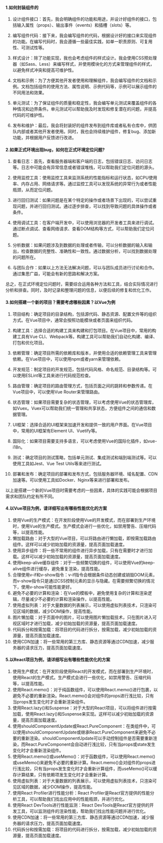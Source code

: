 #### 1.如何封装组件的

1. 设计组件接口：首先，我会明确组件的功能和用途，并设计好组件的接口，包括输入属性（props）、输出事件（events）和插槽（slots）等。

2. 编写组件代码：接下来，我会编写组件的代码，根据设计好的接口来实现组件的功能。在编写代码时，我会遵循一些最佳实践，如单一职责原则、可复用性、可测试性等。

3. 样式设计：除了功能实现，我也会考虑组件的样式设计。我会使用CSS预处理器（如Sass、Less）来编写样式，并使用模块化的方式来管理组件的样式，以避免样式冲突和提高可维护性。

4. 文档和示例：为了方便其他开发者使用和理解组件，我会编写组件的文档和示例。文档包括组件的使用方法、属性说明、示例代码等，示例可以展示组件的不同用法和效果。

5. 单元测试：为了保证组件的质量和稳定性，我会编写单元测试来覆盖组件的各种情况和边界条件。单元测试可以帮助我及时发现和修复潜在的问题，并提高代码的可维护性。

6. 发布和维护：最后，我会将封装好的组件发布到组件库或者私有仓库中，供团队内部或者其他开发者使用。同时，我也会持续维护组件，修复bug、添加新功能，并根据用户反馈进行改进。


#### 2.如果正式环境出现bug，如何在正式环境定位问题?

1. 查看日志：首先，查看服务器端和客户端的日志，包括错误日志、访问日志等。日志中可能会有异常信息或者错误堆栈，可以帮助我们定位问题的源头。

2. 
   使用监控工具：使用监控工具来监测系统的性能指标和运行状态，如CPU使用率、内存占用、网络请求等。通过监控工具可以发现系统的异常行为或者性能瓶颈，从而定位问题。

3. 进行回归测试：如果问题是在某个特定的操作或者场景下出现的，可以尝试重现问题，并进行回归测试。通过逐步排查，可以找到导致问题的具体操作或者条件。

4. 使用调试工具：在客户端开发中，可以使用浏览器的开发者工具来进行调试。通过断点调试、查看网络请求、查看DOM结构等方式，可以帮助我们定位问题。

5. 分析数据：如果问题涉及到数据的处理或者传输，可以分析数据的输入和输出，检查数据的完整性、准确性和一致性。通过数据分析，可以找到数据处理的问题所在。

6. 与团队合作：如果以上方法无法解决问题，可以与团队成员进行讨论和合作。通过集思广益，可能会有新的思路和解决方案。


总之，在正式环境定位问题时，需要综合运用各种方法和工具，结合实际情况进行分析和排查。同时，及时记录和整理问题的信息，以便后续的修复和优化工作。

#### 3.如何搭建一个新的项目？需要考虑哪些因素？以Vue为例

1. 项目结构：确定项目的目录结构，包括源代码、静态资源、配置文件等的组织方式。在Vue项目中，通常会按照功能模块或者页面来组织代码。

2. 构建工具：选择合适的构建工具来构建和打包项目。在Vue项目中，常用的构建工具有Vue CLI、Webpack等。构建工具可以帮助我们自动化构建、编译、打包和优化项目。

3. 依赖管理：确定项目所需的依赖库和版本，并使用合适的依赖管理工具来管理依赖。在Vue项目中，可以使用npm或者yarn来管理依赖。

4. 开发规范：制定项目的开发规范，包括代码风格、命名规范、目录结构等。可以使用ESLint等工具来进行代码规范检查。

5. 路由管理：确定项目的路由管理方式，包括页面之间的跳转和参数传递。在Vue项目中，可以使用Vue Router来管理路由。

6. 状态管理：如果项目需要复杂的状态管理，可以考虑使用Vue的状态管理库，如Vuex。Vuex可以帮助我们统一管理和共享状态，方便组件之间的通信和数据管理。

7. UI框架：选择合适的UI框架来加速开发和提供一致的用户界面。在Vue项目中，常用的UI框架有Element UI、Vuetify等。

8. 国际化：如果项目需要支持多语言，可以考虑使用Vue的国际化插件，如vue-i18n。

9. 测试：确定项目的测试策略，包括单元测试、集成测试和端到端测试等。可以使用工具如Jest、Vue Test Utils等来进行测试。

10. 部署和发布：确定项目的部署和发布方式，包括服务器环境、域名配置、CDN加速等。可以使用工具如Docker、Nginx等来进行部署和发布。


以上是搭建一个新的Vue项目时需要考虑的一些因素，具体的实践可能会根据项目需求和团队约定有所不同。

#### 4.以Vue项目为例，请详细写出有哪些性能优化的方案

1. 使用Vue的生产模式：在开发阶段使用Vue的开发模式，而在部署到生产环境时，使用Vue的生产模式。生产模式会进行一些优化，如禁用警告、压缩代码等，以提高性能。
2. 懒加载路由：对于大型的Vue项目，可以将路由进行懒加载，即按需加载路由组件。这样可以减少初始加载的资源量，提高页面加载速度。
3. 使用异步组件：将一些不常用的组件进行异步加载，只有在需要时才进行加载。这样可以减少初始加载的资源量，提高页面加载速度。
4. 使用keep-alive缓存组件：对于一些频繁切换的组件，可以使用Vue的keep-alive组件进行缓存，避免重复渲染，提高性能。
5. 合理使用v-if和v-show指令：v-if指令会根据条件动态创建或销毁DOM元素，而v-show指令只是通过CSS控制元素的显示与隐藏。在需要频繁切换的情况下，使用v-show可能性能更好。
6. 避免不必要的计算和渲染：在Vue的模板中，避免使用复杂的计算和渲染逻辑，尽量减少不必要的计算和渲染操作，以提高性能。
7. 使用虚拟列表：对于大量数据的列表展示，可以使用虚拟列表技术，只渲染可见区域的数据，减少DOM操作，提高性能。
8. 图片懒加载：对于页面中的图片，可以使用图片懒加载技术，只在图片进入可视区域时才进行加载，减少初始加载的资源量，提高页面加载速度。
9. 代码拆分和按需加载：将项目的代码进行拆分，按需加载，减少初始加载的资源量，提高页面加载速度。
10. 使用CDN加速：将一些常用的第三方库、静态资源等通过CDN加速，减少服务器的请求压力，提高页面加载速度。

#### 5.以React项目为例，请详细写出有哪些性能优化的方案

1. 使用生产模式：在开发阶段使用React的开发模式，而在部署到生产环境时，使用React的生产模式。生产模式会进行一些优化，如禁用警告、压缩代码等，以提高性能。
2. 使用React.memo()：对于纯函数组件，可以使用React.memo()进行包裹，以避免不必要的重新渲染。React.memo()会对组件的props进行浅比较，只有当props发生变化时才会重新渲染组件。
3. 使用React.lazy()和Suspense：对于大型的React项目，可以将组件进行按需加载，使用React.lazy()和Suspense来实现。这样可以减少初始加载的资源量，提高页面加载速度。
4. 使用shouldComponentUpdate或React.PureComponent：在类组件中，可以使用shouldComponentUpdate或继承React.PureComponent来避免不必要的重新渲染。shouldComponentUpdate可以手动控制组件是否需要重新渲染，而React.PureComponent会自动进行浅比较，只有当props或state发生变化时才会重新渲染组件。
5. 使用React.memo()或useMemo()：对于函数组件，可以使用React.memo()或useMemo()来避免不必要的重新计算。React.memo()会对组件的props进行浅比较，只有当props发生变化时才会重新计算组件，而useMemo()可以缓存计算结果，只有依赖项发生变化时才会重新计算。
6. 使用虚拟列表：对于大量数据的列表展示，可以使用虚拟列表技术，只渲染可见区域的数据，减少DOM操作，提高性能。
7. 使用React Profiler进行性能分析：React Profiler是React官方提供的性能分析工具，可以帮助我们找出应用中的性能瓶颈，并进行优化。
8. 使用React DevTools进行性能监测：React DevTools是React官方提供的开发工具，可以监测组件的渲染性能，帮助我们找出性能问题并进行优化。
9. 使用CDN加速：将一些常用的第三方库、静态资源等通过CDN加速，减少服务器的请求压力，提高页面加载速度。
10. 代码拆分和按需加载：将项目的代码进行拆分，按需加载，减少初始加载的资源量，提高页面加载速度。